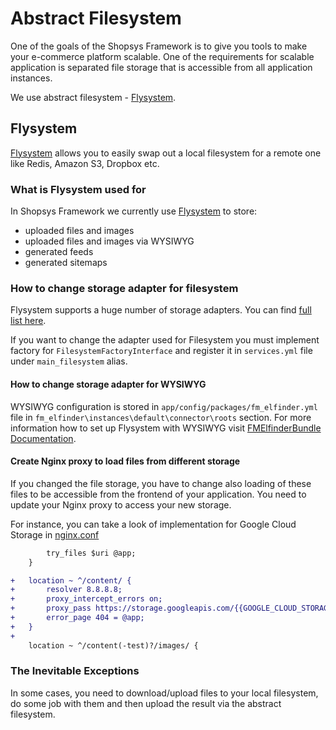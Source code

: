 # Abstract Filesystem
One of the goals of the Shopsys Framework is to give you tools to make your e-commerce platform scalable.
One of the requirements for scalable application is separated file storage that is accessible from all application instances.

We use abstract filesystem - [Flysystem](https://github.com/thephpleague/flysystem).

## Flysystem
[Flysystem](https://github.com/thephpleague/flysystem) allows you to easily swap out a local filesystem for a remote one like Redis, Amazon S3, Dropbox etc.

### What is Flysystem used for
In Shopsys Framework we currently use [Flysystem](https://github.com/thephpleague/flysystem) to store:

- uploaded files and images
- uploaded files and images via WYSIWYG
- generated feeds
- generated sitemaps

### How to change storage adapter for filesystem
Flysystem supports a huge number of storage adapters. You can find [full list here](https://github.com/thephpleague/flysystem#community-integrations).

If you want to change the adapter used for Filesystem you must implement factory for `FilesystemFactoryInterface` and register it in `services.yml` file under `main_filesystem` alias.

#### How to change storage adapter for WYSIWYG
WYSIWYG configuration is stored in `app/config/packages/fm_elfinder.yml` file in `fm_elfinder\instances\default\connector\roots` section.
For more information how to set up Flysystem with WYSIWYG visit [FMElfinderBundle Documentation](https://github.com/helios-ag/FMElfinderBundle/blob/9.2/docs/flysystem.md).

#### Create Nginx proxy to load files from different storage
If you changed the file storage, you have to change also loading of these files to be accessible from the frontend of your application.
You need to update your Nginx proxy to access your new storage.

For instance, you can take a look of implementation for Google Cloud Storage in [nginx.conf](/project-base/docker/nginx/google-cloud/nginx.conf)
```diff
        try_files $uri @app;
    }

+   location ~ ^/content/ {
+       resolver 8.8.8.8;
+       proxy_intercept_errors on;
+       proxy_pass https://storage.googleapis.com/{{GOOGLE_CLOUD_STORAGE_BUCKET_NAME}}/web$request_uri;
+       error_page 404 = @app;
+   }
+
    location ~ ^/content(-test)?/images/ {
```

### The Inevitable Exceptions
In some cases, you need to download/upload files to your local filesystem, do some job with them and then upload the result via the abstract filesystem.

